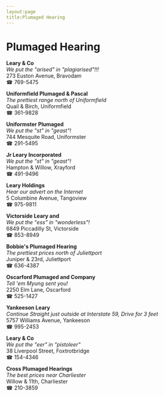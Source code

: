```yaml
---
layout:page
title:Plumaged Hearing
---
```

# Plumaged Hearing

**Leary & Co**  
_We put the "arised" in "plagiarised"!!!_  
273 Euston Avenue, Bravodam  
☎ 769-5475



**Uniformfield Plumaged & Pascal**  
_The prettiest range north of Uniformfield_  
Quail & Birch, Uniformfield  
☎ 361-9828



**Uniformster Plumaged**  
_We put the "st" in "geast"!_  
744 Mesquite Road, Uniformster  
☎ 291-5495



**Jr Leary Incorporated**  
_We put the "st" in "geast"!_  
Hampton & Willow, Xrayford  
☎ 491-9496



**Leary Holdings**  
_Hear our advert on the Internet_  
5 Columbine Avenue, Tangoview  
☎ 975-9811



**Victorside Leary and**  
_We put the "ess" in "wonderless"!_  
6849 Piccadilly St, Victorside  
☎ 853-8949



**Bobbie's Plumaged Hearing**  
_The prettiest prices north of Juliettport_  
Juniper & 23rd, Juliettport  
☎ 636-4387



**Oscarford Plumaged and Company**  
_Tell 'em Myung sent you!_  
2250 Elm Lane, Oscarford  
☎ 525-1427



**Yankeeson Leary**  
_Continue Straight just outside at Interstate 59, Drive for 3 feet_  
5757 Williams Avenue, Yankeeson  
☎ 995-2453



**Leary & Co**  
_We put the "eer" in "pistoleer"_  
38 Liverpool Street, Foxtrotbridge  
☎ 154-4346



**Cross Plumaged Hearings**  
_The best prices near Charliester_  
Willow & 11th, Charliester  
☎ 210-3859



